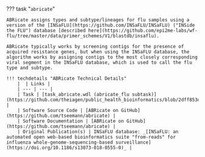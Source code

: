 ??? task "`abricate`"

    ABRicate assigns types and subtype/lineages for flu samples using a version of the [INSaFLU](https://github.com/INSaFLU/INSaFLU) ("INSide the FLU") database [described here](https://github.com/epi2me-labs/wf-flu/tree/master/data/primer_schemes/V1/blastdb/insaflu). 

    ABRicate typically works by screening contigs for the presence of acquired resistance genes, but when using the INSaFLU database, the algorithm works by assigning contigs to the most closely corresponding viral segment in the INSaFLU database, which is used to call the flu type and subtype.
    
    !!! techdetails "ABRicate Technical Details"
        |  | Links |
        | --- | --- |
        | Task | [task_abricate.wdl (abricate_flu subtask)](https://github.com/theiagen/public_health_bioinformatics/blob/2dff853defc6ea540a058873f6fe6a78cc2350c7/tasks/gene_typing/drug_resistance/task_abricate.wdl#L59) |
        | Software Source Code | [ABRicate on GitHub](https://github.com/tseemann/abricate) |
        | Software Documentation | [ABRicate on GitHub](https://github.com/tseemann/abricate) |
        | Original Publication(s) | INSaFLU database: _[INSaFLU: an automated open web-based bioinformatics suite "from-reads" for influenza whole-genome-sequencing-based surveillance](https://doi.org/10.1186/s13073-018-0555-0)_ |
